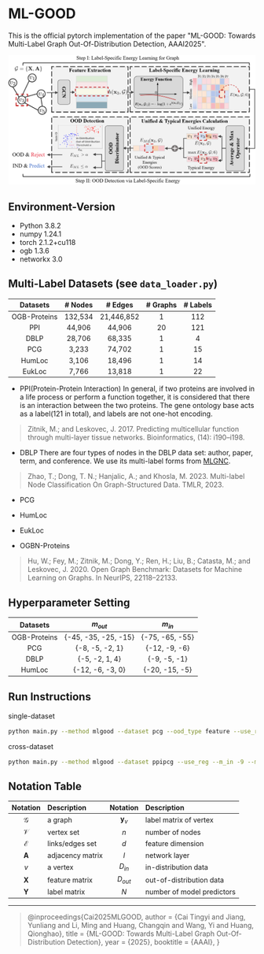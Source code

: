 # ML-GOOD
This is the official pytorch implementation of the paper "ML-GOOD: Towards Multi-Label Graph Out-Of-Distribution Detection, AAAI2025".

![model](https://github.com/ca1man-2022/ML-GOOD/blob/main/model.png)

## Environment-Version
- Python 3.8.2
- numpy 1.24.1
- torch 2.1.2+cu118
- ogb 1.3.6
- networkx 3.0

## Multi-Label Datasets (see `data_loader.py`)

|Datasets     |\# Nodes | \# Edges | \# Graphs | \# Labels |
|:--------:|:-----------:|:---------:|:-----------:|:-------:|
|OGB-Proteins | 132,534          | 21,446,852        | 1          |       112   |
|PPI         | 44,906            | 44,906            | 20         |       121   |
|DBLP        | 28,706            | 68,335            | 1          |       4     |
|PCG         |3,233              | 74,702            | 1          |       15    |
|HumLoc      | 3,106             | 18,496            | 1          |      14     |
|EukLoc      | 7,766             | 13,818            | 1          |      22     |

- PPI(Protein-Protein Interaction)
In general, if two proteins are involved in a life process or perform a function together, it is considered that there is an interaction between the two proteins.
The gene ontology base acts as a label(121 in total), and labels are not one-hot encoding.
> Zitnik, M.; and Leskovec, J. 2017. Predicting multicellular function through multi-layer tissue networks. Bioinformatics, (14): i190–i198.

- DBLP
There are four types of nodes in the DBLP data set: author, paper, term, and conference.
We use its multi-label forms from [MLGNC](https://github.com/Tianqi-py/MLGNC).
> Zhao, T.; Dong, T. N.; Hanjalic, A.; and Khosla, M. 2023. Multi-label Node Classification On Graph-Structured Data. TMLR, 2023.

- PCG

- HumLoc
 
- EukLoc

- OGBN-Proteins
> Hu, W.; Fey, M.; Zitnik, M.; Dong, Y.; Ren, H.; Liu, B.; Catasta, M.; and Leskovec, J. 2020. Open Graph Benchmark: Datasets for Machine Learning on Graphs. In NeurIPS, 22118–22133.
 
  ## Hyperparameter Setting
  
|Datasets| $m_{out}$ | $m_{in}$ |
|:-------:|:--------:|:----------:|
|OGB-Proteins|  \{-45, -35, -25, -15\} | \{-75, -65, -55\} |
|PCG|  \{-8, -5, -2, 1\} | \{-12, -9, -6\} |
|DBLP| \{-5, -2, 1, 4\} | \{-9, -5, -1\}  | 
|HumLoc|  \{-12, -6, -3, 0\} | \{-20, -15, -5\}|

  ## Run Instructions
  single-dataset
  ```bash
  python main.py --method mlgood --dataset pcg --ood_type feature --use_reg --m_in -9 --m_out -5 --lamda 0.01 --use_emo
  ```
  cross-dataset
  ```bash
  python main.py --method mlgood --dataset ppipcg --use_reg --m_in -9 --m_out -4 --lamda 0.01 --use_emo
  ```

## Notation Table

| Notation      | Description      | Notation       | Description                |
|:-------------:|:---------------- |:--------------:|:-------------------------- |
| $\mathcal{G}$ | a graph          | $\mathbf{y}_v$ | label matrix of vertex     |
| $\mathcal{V}$ | vertex set       | $n$            | number of nodes            |
| $\mathcal{E}$ | links/edges set  | $d$            | feature dimension          |
| $\mathbf{A}$  | adjacency matrix | $l$            | network layer              |
| $v$           | a vertex         | $D_{in}$       | in-distribution data       |
| $\mathbf{X}$  | feature matrix   | $D_{out}$      | out-of-distribution data   |
| $\mathbf{Y}$  | label matrix     | $N$            | number of model predictors |

---

>@inproceedings{Cai2025MLGOOD,
author = {Cai Tingyi and Jiang, Yunliang and Li, Ming and Huang, Changqin and Wang, Yi and Huang, Qionghao},
title = {ML-GOOD: Towards Multi-Label Graph Out-Of-Distribution Detection},
year = {2025},
booktitle = {AAAI},
}
